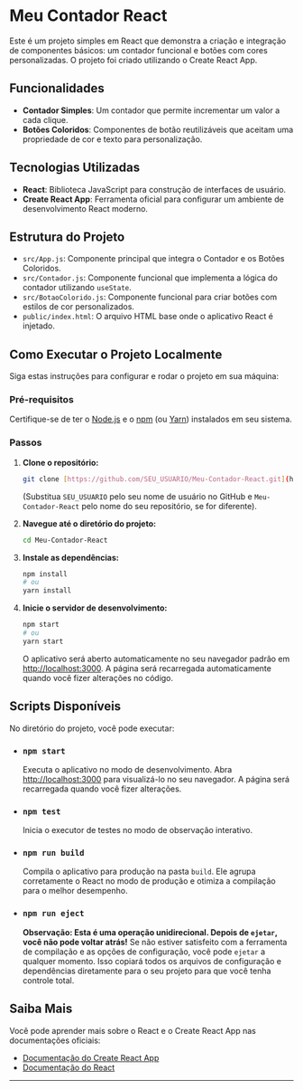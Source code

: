 # Meu Contador React

Este é um projeto simples em React que demonstra a criação e integração de componentes básicos: um contador funcional e botões com cores personalizadas. O projeto foi criado utilizando o Create React App.

## Funcionalidades

* **Contador Simples**: Um contador que permite incrementar um valor a cada clique.
* **Botões Coloridos**: Componentes de botão reutilizáveis que aceitam uma propriedade de cor e texto para personalização.

## Tecnologias Utilizadas

* **React**: Biblioteca JavaScript para construção de interfaces de usuário.
* **Create React App**: Ferramenta oficial para configurar um ambiente de desenvolvimento React moderno.

## Estrutura do Projeto

* `src/App.js`: Componente principal que integra o Contador e os Botões Coloridos.
* `src/Contador.js`: Componente funcional que implementa a lógica do contador utilizando `useState`.
* `src/BotaoColorido.js`: Componente funcional para criar botões com estilos de cor personalizados.
* `public/index.html`: O arquivo HTML base onde o aplicativo React é injetado.

## Como Executar o Projeto Localmente

Siga estas instruções para configurar e rodar o projeto em sua máquina:

### Pré-requisitos

Certifique-se de ter o [Node.js](https://nodejs.org/en/) e o [npm](https://www.npmjs.com/) (ou [Yarn](https://yarnpkg.com/)) instalados em seu sistema.

### Passos

1.  **Clone o repositório:**

    ```bash
    git clone [https://github.com/SEU_USUARIO/Meu-Contador-React.git](https://github.com/SEU_USUARIO/Meu-Contador-React.git)
    ```
    (Substitua `SEU_USUARIO` pelo seu nome de usuário no GitHub e `Meu-Contador-React` pelo nome do seu repositório, se for diferente).

2.  **Navegue até o diretório do projeto:**

    ```bash
    cd Meu-Contador-React
    ```

3.  **Instale as dependências:**

    ```bash
    npm install
    # ou
    yarn install
    ```

4.  **Inicie o servidor de desenvolvimento:**

    ```bash
    npm start
    # ou
    yarn start
    ```

    O aplicativo será aberto automaticamente no seu navegador padrão em [http://localhost:3000](http://localhost:3000). A página será recarregada automaticamente quando você fizer alterações no código.

## Scripts Disponíveis

No diretório do projeto, você pode executar:

* ### `npm start`
    Executa o aplicativo no modo de desenvolvimento. Abra [http://localhost:3000](http://localhost:3000) para visualizá-lo no seu navegador. A página será recarregada quando você fizer alterações.

* ### `npm test`
    Inicia o executor de testes no modo de observação interativo.

* ### `npm run build`
    Compila o aplicativo para produção na pasta `build`. Ele agrupa corretamente o React no modo de produção e otimiza a compilação para o melhor desempenho.

* ### `npm run eject`
    **Observação: Esta é uma operação unidirecional. Depois de `ejetar`, você não pode voltar atrás!**
    Se não estiver satisfeito com a ferramenta de compilação e as opções de configuração, você pode `ejetar` a qualquer momento. Isso copiará todos os arquivos de configuração e dependências diretamente para o seu projeto para que você tenha controle total.

## Saiba Mais

Você pode aprender mais sobre o React e o Create React App nas documentações oficiais:

* [Documentação do Create React App](https://facebook.github.io/create-react-app/docs/getting-started)
* [Documentação do React](https://reactjs.org/)

---
 
 
